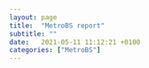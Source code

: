 ```yaml
---
layout: page
title:  "MetroBS report"
subtitle: ""
date:   2021-05-11 11:12:21 +0100
categories: ["MetroBS"]
---
```


